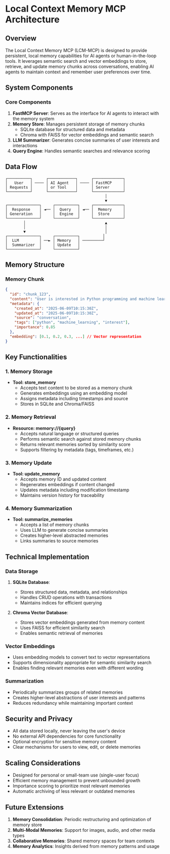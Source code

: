 # Local Context Memory MCP Architecture

## Overview

The Local Context Memory MCP (LCM-MCP) is designed to provide persistent, local memory capabilities for AI agents or human-in-the-loop tools. It leverages semantic search and vector embeddings to store, retrieve, and update memory chunks across conversations, enabling AI agents to maintain context and remember user preferences over time.

## System Components

### Core Components

1. **FastMCP Server**: Serves as the interface for AI agents to interact with the memory system
2. **Memory Store**: Manages persistent storage of memory chunks
   - SQLite database for structured data and metadata
   - Chroma with FAISS for vector embeddings and semantic search
3. **LLM Summarizer**: Generates concise summaries of user interests and interactions
4. **Query Engine**: Handles semantic searches and relevance scoring

## Data Flow

```
┌──────────┐      ┌────────────┐      ┌─────────────┐
│   User   │ ──── │ AI Agent   │ ──── │ FastMCP     │
│ Requests │      │ or Tool    │      │ Server      │
└──────────┘      └────────────┘      └─────────────┘
                                            │
                                            ▼
┌──────────────┐     ┌──────────┐     ┌─────────────┐
│  Response    │ ◄── │  Query   │ ◄── │  Memory     │
│ Generation   │     │  Engine  │     │  Store      │
└──────────────┘     └──────────┘     └─────────────┘
        │                                   ▲
        │                                   │
        ▼                                   │
┌──────────────┐     ┌──────────┐          │
│  LLM         │ ──► │ Memory   │ ─────────┘
│  Summarizer  │     │ Update   │
└──────────────┘     └──────────┘
```

## Memory Structure

### Memory Chunk

```json
{
  "id": "chunk_123",
  "content": "User is interested in Python programming and machine learning.",
  "metadata": {
    "created_at": "2025-06-09T10:15:30Z",
    "updated_at": "2025-06-09T10:15:30Z",
    "source": "conversation",
    "tags": ["python", "machine_learning", "interest"],
    "importance": 0.85
  },
  "embedding": [0.1, 0.2, 0.3, ...] // Vector representation
}
```

## Key Functionalities

### 1. Memory Storage

- **Tool: store_memory**
  - Accepts text content to be stored as a memory chunk
  - Generates embeddings using an embedding model
  - Assigns metadata including timestamps and source
  - Stores in SQLite and Chroma/FAISS

### 2. Memory Retrieval

- **Resource: memory://{query}**
  - Accepts natural language or structured queries
  - Performs semantic search against stored memory chunks
  - Returns relevant memories sorted by similarity score
  - Supports filtering by metadata (tags, timeframes, etc.)

### 3. Memory Update

- **Tool: update_memory**
  - Accepts memory ID and updated content
  - Regenerates embeddings if content changed
  - Updates metadata including modification timestamp
  - Maintains version history for traceability

### 4. Memory Summarization

- **Tool: summarize_memories**
  - Accepts a list of memory chunks
  - Uses LLM to generate concise summaries
  - Creates higher-level abstracted memories
  - Links summaries to source memories

## Technical Implementation

### Data Storage

1. **SQLite Database**:
   - Stores structured data, metadata, and relationships
   - Handles CRUD operations with transactions
   - Maintains indices for efficient querying

2. **Chroma Vector Database**:
   - Stores vector embeddings generated from memory content
   - Uses FAISS for efficient similarity search
   - Enables semantic retrieval of memories

### Vector Embeddings

- Uses embedding models to convert text to vector representations
- Supports dimensionality appropriate for semantic similarity search
- Enables finding relevant memories even with different wording

### Summarization

- Periodically summarizes groups of related memories
- Creates higher-level abstractions of user interests and patterns
- Reduces redundancy while maintaining important context

## Security and Privacy

- All data stored locally, never leaving the user's device
- No external API dependencies for core functionality
- Optional encryption for sensitive memory content
- Clear mechanisms for users to view, edit, or delete memories

## Scaling Considerations

- Designed for personal or small-team use (single-user focus)
- Efficient memory management to prevent unbounded growth
- Importance scoring to prioritize most relevant memories
- Automatic archiving of less relevant or outdated memories

## Future Extensions

1. **Memory Consolidation**: Periodic restructuring and optimization of memory store
2. **Multi-Modal Memories**: Support for images, audio, and other media types
3. **Collaborative Memories**: Shared memory spaces for team contexts
4. **Memory Analytics**: Insights derived from memory patterns and usage